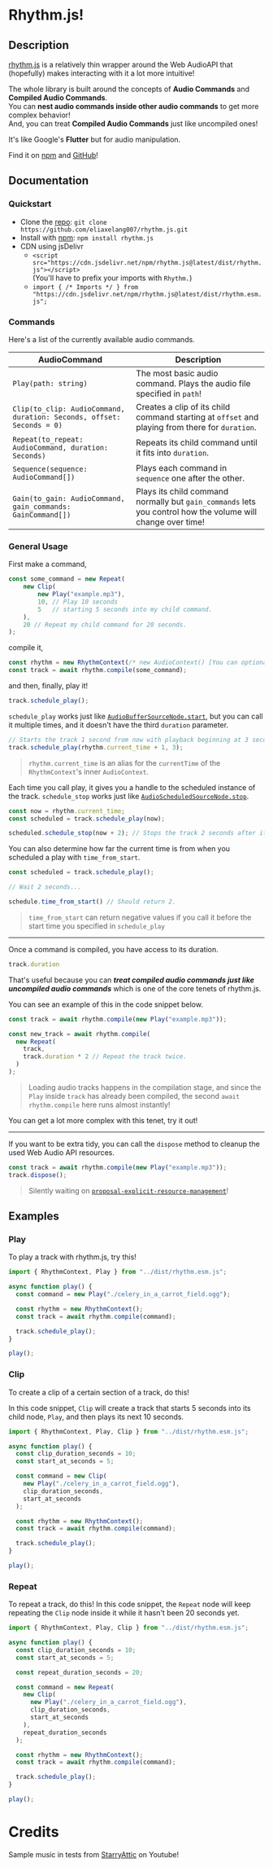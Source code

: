 # Rhythm.js!

## Description
[rhythm.js](https://github.com/eliaxelang007/rhythm.js) is a relatively thin wrapper around the Web AudioAPI that (hopefully) makes interacting with it a lot more intuitive!

The whole library is built around the concepts of **Audio Commands** and **Compiled Audio Commands**. <br/>
You can **nest audio commands inside other audio commands** to get more complex behavior! <br/>
And, you can treat **Compiled Audio Commands** just like uncompiled ones!

It's like Google's **Flutter** but for audio manipulation.

Find it on [npm](https://www.npmjs.com/package/rhythm.js) and [GitHub](https://github.com/eliaxelang007/rhythm.js)!

## Documentation

### Quickstart

* Clone the [repo](https://github.com/eliaxelang007/rhythm.js): `git clone https://github.com/eliaxelang007/rhythm.js.git`
* Install with [npm](https://www.npmjs.com/package/rhythm.js): `npm install rhythm.js`
* CDN using jsDelivr 
  * `<script src="https://cdn.jsdelivr.net/npm/rhythm.js@latest/dist/rhythm.js"></script>` <br/> (You'll have to prefix your imports with `Rhythm.`)
  * `import { /* Imports */ } from "https://cdn.jsdelivr.net/npm/rhythm.js@latest/dist/rhythm.esm.js";`

### Commands

Here's a list of the currently available audio commands.

| AudioCommand | Description |
| --- | --- |
| `Play(path: string)` | The most basic audio command. Plays the audio file specified in `path`! |
| `Clip(to_clip: AudioCommand, duration: Seconds, offset: Seconds = 0)` | Creates a clip of its child command starting at `offset` and playing from there for `duration`. |
| `Repeat(to_repeat: AudioCommand, duration: Seconds)` | Repeats its child command until it fits into `duration`. |
| `Sequence(sequence: AudioCommand[])` | Plays each command in `sequence` one after the other. |
| `Gain(to_gain: AudioCommand, gain_commands: GainCommand[]) ` | Plays its child command normally but `gain_commands` lets you control how the volume will change over time! |

### General Usage

First make a command,

```typescript
const some_command = new Repeat(
    new Clip(
        new Play("example.mp3"), 
        10, // Play 10 seconds 
        5   // starting 5 seconds into my child command.
    ), 
    20 // Repeat my child command for 20 seconds.
);
```

compile it,

```typescript
const rhythm = new RhythmContext(/* new AudioContext() [You can optionally provide an AudioContext] */);
const track = await rhythm.compile(some_command);
```

and then, finally, play it!

```typescript
track.schedule_play();
```

`schedule_play` works just like [`AudioBufferSourceNode.start`](https://developer.mozilla.org/en-US/docs/Web/API/AudioBufferSourceNode/start), but you can call it multiple times, and it doesn't have the third `duration` parameter.

```typescript
// Starts the track 1 second from now with playback beginning at 3 seconds into the track.
track.schedule_play(rhythm.current_time + 1, 3); 
```

> `rhythm.current_time` is an alias for the `currentTime` of the `RhythmContext`'s inner `AudioContext`.

Each time you call play, it gives you a handle to the scheduled instance of the track. `schedule_stop` works just like [`AudioScheduledSourceNode.stop`](https://developer.mozilla.org/en-US/docs/Web/API/AudioScheduledSourceNode/stop).

```typescript
const now = rhythm.current_time;
const scheduled = track.schedule_play(now);

scheduled.schedule_stop(now + 2); // Stops the track 2 seconds after it starts.
```

You can also determine how far the current time is from when you scheduled a play with `time_from_start`.

```typescript
const scheduled = track.schedule_play();

// Wait 2 seconds...

schedule.time_from_start() // Should return 2.
```
> `time_from_start` can return negative values if you call it before the start time you specified in `schedule_play`

---

Once a command is compiled, you have access to its duration.

```typescript
track.duration
```

That's useful because you can ***treat compiled audio commands just like uncompiled audio commands*** which is one of the core tenets of rhythm.js.

You can see an example of this in the code snippet below.

```typescript
const track = await rhythm.compile(new Play("example.mp3"));

const new_track = await rhythm.compile(
  new Repeat(
    track,
    track.duration * 2 // Repeat the track twice.
  )
);
```
> Loading audio tracks happens in the compilation stage, and since the `Play` inside `track` has already been compiled, the second `await rhythm.compile` here runs almost instantly!

You can get a lot more complex with this tenet, try it out!

---

If you want to be extra tidy, you can call the `dispose` method to cleanup the used Web Audio API resources.

```typescript
const track = await rhythm.compile(new Play("example.mp3"));
track.dispose();
```
> Silently waiting on [`proposal-explicit-resource-management`](https://github.com/tc39/proposal-explicit-resource-management)!

## Examples

### Play

To play a track with rhythm.js, try this!

```typescript
import { RhythmContext, Play } from "../dist/rhythm.esm.js";

async function play() {
  const command = new Play("./celery_in_a_carrot_field.ogg");

  const rhythm = new RhythmContext();
  const track = await rhythm.compile(command);

  track.schedule_play();
}

play();
```

### Clip

To create a clip of a certain section of a track, do this!

In this code snippet, `Clip` will create a track that starts 5 seconds 
into its child node, `Play`, and then plays its next 10 seconds.

```typescript
import { RhythmContext, Play, Clip } from "../dist/rhythm.esm.js";

async function play() {
  const clip_duration_seconds = 10;
  const start_at_seconds = 5;

  const command = new Clip(
    new Play("./celery_in_a_carrot_field.ogg"),
    clip_duration_seconds,
    start_at_seconds
  );

  const rhythm = new RhythmContext();
  const track = await rhythm.compile(command);

  track.schedule_play();
}

play();
```

### Repeat

To repeat a track, do this!
In this code snippet, the `Repeat` node will keep repeating the `Clip` node inside it while it hasn't been 20 seconds yet.

```typescript
import { RhythmContext, Play, Clip } from "../dist/rhythm.esm.js";

async function play() {
  const clip_duration_seconds = 10;
  const start_at_seconds = 5;

  const repeat_duration_seconds = 20;

  const command = new Repeat(
    new Clip(
      new Play("./celery_in_a_carrot_field.ogg"),
      clip_duration_seconds,
      start_at_seconds
    ),
    repeat_duration_seconds
  );

  const rhythm = new RhythmContext();
  const track = await rhythm.compile(command);

  track.schedule_play();
}

play();
```

# Credits
Sample music in tests from [StarryAttic](https://www.youtube.com/watch?v=FqI9cM6fczU) on Youtube!